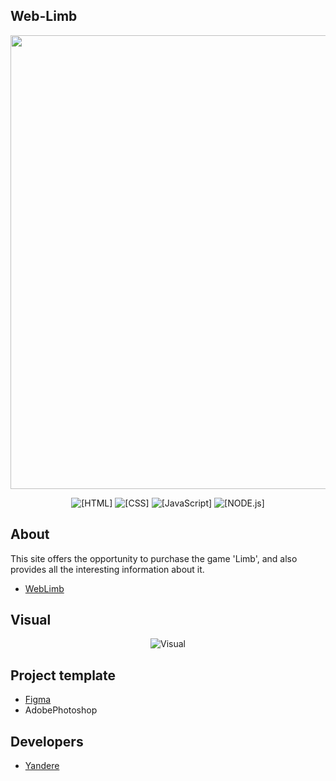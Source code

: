 ## Web-Limb
<p align="center">
 <img src="https://i.imgur.com/88MiQPD.png" width="726" length="2000">
</p>

<p align="center">
 <img src="https://img.shields.io/badge/HTML-pink" alt="[HTML]">
 <img src="https://img.shields.io/badge/CSS-blue" alt="[CSS]">
 <img src="https://img.shields.io/badge/JavaScript-purple" alt="[JavaScript]">
 <img src="https://img.shields.io/badge/NODE.js-black" alt="[NODE.js]">
</p>


## About

This site offers the opportunity to purchase the game 'Limb', and also provides all the interesting information about it.
- [WebLimb](https://yangasai.github.io/Web-Limb/)


## Visual
<p align="center">
  <img src="https://github.com/user-attachments/assets/1580d6be-8ffa-4483-906e-01d5c53764b6" alt="Visual">
</p>


## Project template
- [Figma](https://www.figma.com/design/xpyLOQmSg6UN9tVea81RKA/Untitled?node-id=0-1&t=iVNwkblrpOKObiNs-1)
- AdobePhotoshop

## Developers

- [Yandere](https://github.com/yangasai)
